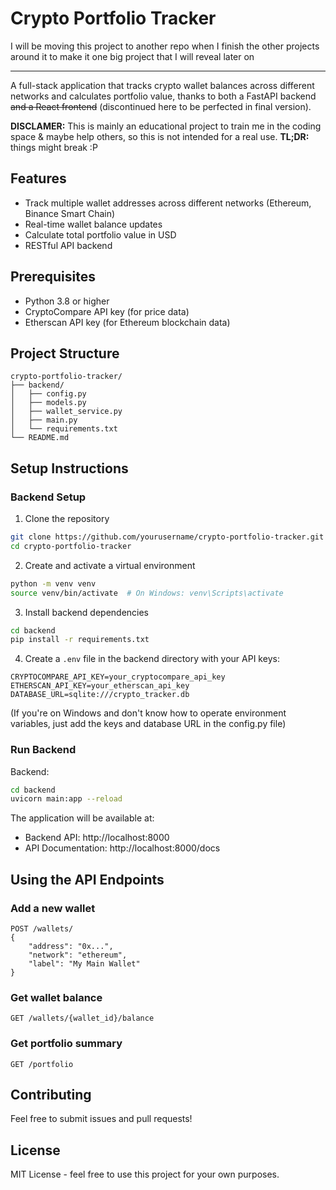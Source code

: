 # Crypto Portfolio Tracker

I will be moving this project to another repo when I finish the other projects around it to make it one big project that I will reveal later on

---

A full-stack application that tracks crypto wallet balances across different networks and calculates portfolio value, thanks to both a FastAPI backend ~~and a React frontend~~ (discontinued here to be perfected in final version).

**DISCLAMER:** This is mainly an educational project to train me in the coding space & maybe help others, so this is not intended for a real use.
**TL;DR:** things might break :P

## Features

- Track multiple wallet addresses across different networks (Ethereum, Binance Smart Chain)
- Real-time wallet balance updates
- Calculate total portfolio value in USD
- RESTful API backend

## Prerequisites

- Python 3.8 or higher
- CryptoCompare API key (for price data)
- Etherscan API key (for Ethereum blockchain data)

## Project Structure

```
crypto-portfolio-tracker/
├── backend/
│   ├── config.py
│   ├── models.py
│   ├── wallet_service.py
│   ├── main.py
│   └── requirements.txt
└── README.md
```

## Setup Instructions

### Backend Setup

1. Clone the repository
```bash
git clone https://github.com/yourusername/crypto-portfolio-tracker.git
cd crypto-portfolio-tracker
```

2. Create and activate a virtual environment
```bash
python -m venv venv
source venv/bin/activate  # On Windows: venv\Scripts\activate
```

3. Install backend dependencies
```bash
cd backend
pip install -r requirements.txt
```

4. Create a `.env` file in the backend directory with your API keys:
```
CRYPTOCOMPARE_API_KEY=your_cryptocompare_api_key
ETHERSCAN_API_KEY=your_etherscan_api_key
DATABASE_URL=sqlite:///crypto_tracker.db
```
(If you're on Windows and don't know how to operate environment variables, just add the keys and database URL in the config.py file)

### Run Backend

Backend:
```bash
cd backend
uvicorn main:app --reload
```

The application will be available at:

- Backend API: http://localhost:8000
- API Documentation: http://localhost:8000/docs

## Using the API Endpoints

### Add a new wallet
```
POST /wallets/
{
    "address": "0x...",
    "network": "ethereum",
    "label": "My Main Wallet"
}
```

### Get wallet balance
```
GET /wallets/{wallet_id}/balance
```

### Get portfolio summary
```
GET /portfolio
```

## Contributing

Feel free to submit issues and pull requests!

## License

MIT License - feel free to use this project for your own purposes.
